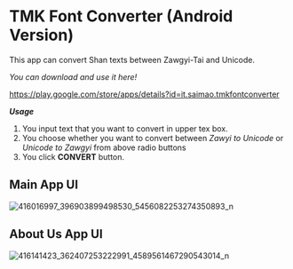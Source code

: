 # TMK Font Converter (Android Version)
This app can convert Shan texts between Zawgyi-Tai and Unicode.

*You can download and use it here!*

https://play.google.com/store/apps/details?id=it.saimao.tmkfontconverter


***Usage***
1) You input text that you want to convert in upper tex box.
2) You choose whether you want to convert between *Zawyi to Unicode* or *Unicode to Zawgyi* from above radio buttons
3) You click **CONVERT** button.


## Main App UI
![416016997_396903899498530_5456082253274350893_n](https://github.com/SaingHmineTun/TMKFontConverter/assets/41017501/adbfb82b-6134-41ea-9188-0fd230d8ad34)


## About Us App UI
![416141423_362407253222991_4589561467290543014_n](https://github.com/SaingHmineTun/TMKFontConverter/assets/41017501/0cf86597-c330-475d-9c7c-187077e0a2d7)

